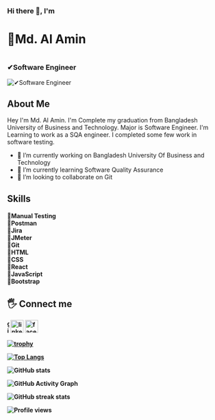 ### Hi there 👋, I'm <h1>👨Md. Al Amin<h1/>
  #### <h3>✔Software Engineer</h3>
![✔Software Engineer](https://tse2.mm.bing.net/th?id=OIP.4fNBO_UDYEVxM0E5T2FyJQHaFj&pid=Api&P=0)

<h2><b>About Me</b></h2>
Hey I'm Md. Al Amin. I'm Complete my graduation from Bangladesh University of Business and Technology. Major is Software Engineer. I'm Learning to work as a SQA engineer. I completed some few work in software testing.
  
- 🔭 I’m currently working on Bangladesh University Of Business and Technology 
- 🌱 I’m currently learning Software Quality Assurance 
- 👯 I’m looking to collaborate on Git 

<h2><b>Skills</b></h2><h4>🥇Manual Testing<br>🥇Postman<br>🥇Jira<br>🥇JMeter<br>🥇Git<br>🥇HTML<br>🥇CSS<br>🥇React<br>🥇JavaScript<br>🥇Bootstrap</h4>

  <h2><b>🖐 Connect me<b></h2>

[<img style="width:5" src='https://cdn.jsdelivr.net/npm/simple-icons@3.0.1/icons/github.svg' alt='github' height='30'>](https://github.com/alamin937)  [<img src='https://cdn.jsdelivr.net/npm/simple-icons@3.0.1/icons/linkedin.svg' alt='linkedin' height='30'>](https://www.linkedin.com/in/https://www.linkedin.com/in/md-al-amin-20ba14216//)  [<img src='https://cdn.jsdelivr.net/npm/simple-icons@3.0.1/icons/facebook.svg' alt='facebook' height='30'>](https://www.facebook.com/https://www.facebook.com/alamin.anik.10/)  

[![trophy](https://github-profile-trophy.vercel.app/?username=alamin937)](https://github.com/ryo-ma/github-profile-trophy)

[![Top Langs](https://github-readme-stats.vercel.app/api/top-langs/?username=alamin937)](https://github.com/anuraghazra/github-readme-stats)

![GitHub stats](https://github-readme-stats.vercel.app/api?username=alamin937&show_icons=true)  

![GitHub Activity Graph](https://activity-graph.herokuapp.com/graph?username=alamin937)  

![GitHub streak stats](https://github-readme-streak-stats.herokuapp.com/?user=alamin937)  

![Profile views](https://gpvc.arturio.dev/alamin937)  
